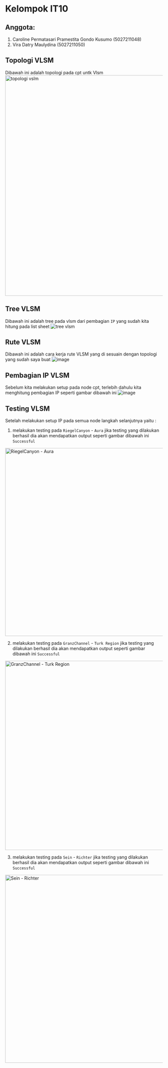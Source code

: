 # Kelompok IT10 #

## Anggota: ##
1. Caroline Permatasari Pramestita Gondo Kusumo (5027211048)
2. Vira Datry Maulydina (5027211050)

## Topologi VLSM ##
Dibawah ini adalah topologi pada cpt untk Vlsm
<img width="703" alt="topologi vslm" src="https://github.com/viradatry/Jarkom-Modul-4-IT10-2023/assets/113564685/e1b066f6-94c6-4f28-9b36-e61bbd50bf8d">

## Tree VLSM ##
Dibawah ini adalah tree pada vlsm dari pembagian `IP` yang sudah kita hitung pada list sheet
![tree vlsm](https://github.com/viradatry/Jarkom-Modul-4-IT10-2023/assets/113564685/57ffd6cd-0c60-44aa-a79b-19614eace495)

## Rute VLSM ##
Dibawah ini adalah cara kerja rute VLSM yang di sesuain dengan topologi yang sudah saya buat
![image](https://github.com/viradatry/Jarkom-Modul-4-IT10-2023/assets/113564685/23032a1e-cd37-4385-8c00-100940199111)

## Pembagian IP VLSM ##
Sebelum kita melakukan setup pada node cpt, terlebih dahulu kita menghitung pembagian IP seperti gambar dibawah ini
![image](https://github.com/viradatry/Jarkom-Modul-4-IT10-2023/assets/113564685/a52481dd-fe34-40bd-9337-586ad36f4284)

## Testing VLSM ##
Setelah melakukan setup IP pada semua node langkah selanjutnya yaitu :

1. melakukan testing pada `RiegelCanyon` - `Aura` jika testing yang dilakukan berhasil dia akan mendapatkan output seperti gambar dibawah ini `Successful`

<img width="599" alt="RiegelCanyon - Aura" src="https://github.com/viradatry/Jarkom-Modul-4-IT10-2023/assets/113564685/2992f32c-f61a-4d6c-89e9-0bdd8b77145d">

2. melakukan testing pada `GranzChannel` - `Turk Region` jika testing yang dilakukan berhasil dia akan mendapatkan output seperti gambar dibawah ini `Successful`
<img width="603" alt="GranzChannel - Turk Region" src="https://github.com/viradatry/Jarkom-Modul-4-IT10-2023/assets/113564685/3c92b8d5-67fc-4ba1-9365-172e0ab93690">

3. melakukan testing pada `Sein` - `Richter` jika testing yang dilakukan berhasil dia akan mendapatkan output seperti gambar dibawah ini `Successful`
<img width="599" alt="Sein - Richter" src="https://github.com/viradatry/Jarkom-Modul-4-IT10-2023/assets/113564685/606f5497-ecc7-4471-8cbe-98b7483ea213">


